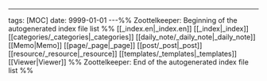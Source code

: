 ---
tags: [MOC]
date: 9999-01-01
---%% Zoottelkeeper: Beginning of the autogenerated index file list  %%
 [[_index.en|_index.en]]
 [[_index|_index]]
 [[categories/_categories|_categories]]
 [[daily_note/_daily_note|_daily_note]]
 [[Memo|Memo]]
 [[page/_page|_page]]
 [[post/_post|_post]]
 [[resource/_resource|_resource]]
 [[templates/_templates|_templates]]
 [[Viewer|Viewer]]
%% Zoottelkeeper: End of the autogenerated index file list  %%
